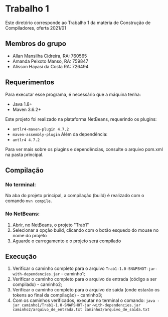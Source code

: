 # Trabalho 1 

Este diretório corresponde ao Trabalho 1 da matéria de Construção de Compiladores, oferta 2021/01

## Membros do grupo
- Allan Mansilha Cidreira, RA: 760565
- Amanda Peixoto Manso,    RA: 759847
- Alisson Hayasi da Costa  RA: 726494

## Requerimentos

Para executar esse programa, é necessário que a máquina tenha:
- Java 1.8+
- Maven 3.6.2+

Este projeto foi realizado na plataforma NetBeans, requerindo os plugins:
- `antlr4-maven-plugin 4.7.2`
- `maven-assembly-plugin`
Além da dependência:
- `antlr4 4.7.2`

Para ver mais sobre os plugins e dependências, consulte o arquivo pom.xml na pasta principal.

## Compilação
### No terminal:
Na aba do projeto principal, a compilação (build) é realizado com o comando `mvn compile`.
### No NetBeans:
1. Abrir, no NetBeans, o projeto "Trab1"
2. Selecionar a opção build, clicando com o botão esquedo do mouse no nome do projeto
3. Aguarde o carregamento e o projeto será compilado

## Execução
1. Verificar o caminho completo para o arquivo `Trab1-1.0-SNAPSHOT-jar-with-dependencies.jar` - caminho1;
2. Verificar o caminho completo para o arquivo de entrada (código a ser compilado) - caminho2;
3. Verificar o caminho completo para o arquivo de saída (onde estarão os tokens ao final da compilação) - caminho3;
4. Com os caminhos verificados, executar no terminal o comando: `java -jar caminho1/Trab1-1.0-SNAPSHOT-jar-with-dependencies.jar caminho2/arquivo_de_entrada.txt caminho3/arquivo_de_saida.txt`
